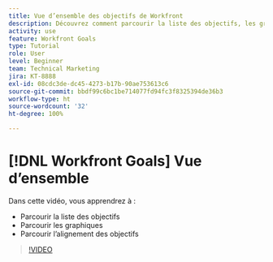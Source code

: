```yaml
---
title: Vue d’ensemble des objectifs de Workfront
description: Découvrez comment parcourir la liste des objectifs, les graphiques et l’alignement des objectifs.
activity: use
feature: Workfront Goals
type: Tutorial
role: User
level: Beginner
team: Technical Marketing
jira: KT-8888
exl-id: 08cdc3de-dc45-4273-b17b-90ae753613c6
source-git-commit: bbdf99c6bc1be714077fd94fc3f8325394de36b3
workflow-type: ht
source-wordcount: '32'
ht-degree: 100%

---
```


# [!DNL Workfront Goals] Vue d’ensemble

Dans cette vidéo, vous apprendrez à :

* Parcourir la liste des objectifs
* Parcourir les graphiques
* Parcourir l’alignement des objectifs

>[!VIDEO](https://video.tv.adobe.com/v/335182/?quality=12&learn=on&enablevpops=1)
